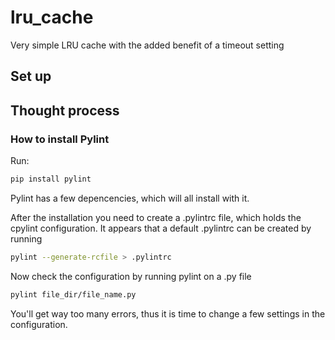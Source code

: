 # lru_cache
Very simple LRU cache with the added benefit of a timeout setting


## Set up



## Thought process

### How to install Pylint

Run:
```bash
pip install pylint
```

Pylint has a few depencencies, which will all install with it.

After the installation you need to create a .pylintrc file, which holds
the cpylint configuration. It appears that a default .pylintrc can be created
by running
```bash
pylint --generate-rcfile > .pylintrc
```

Now check the configuration by running pylint on a .py file
```bash
pylint file_dir/file_name.py
```

You'll get way too many errors, thus it is time to change a few settings in 
the configuration.
